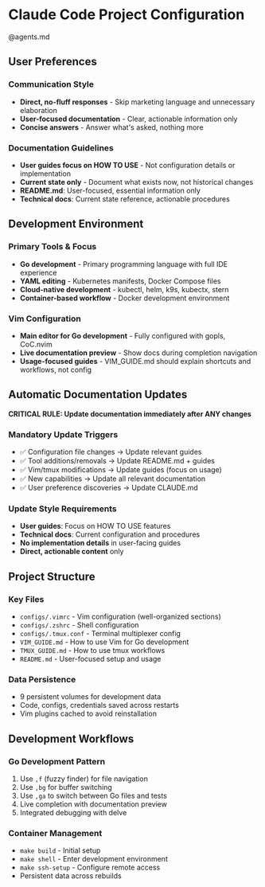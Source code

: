# Claude Code Project Configuration

@agents.md

## User Preferences

### Communication Style
- **Direct, no-fluff responses** - Skip marketing language and unnecessary elaboration
- **User-focused documentation** - Clear, actionable information only
- **Concise answers** - Answer what's asked, nothing more

### Documentation Guidelines
- **User guides focus on HOW TO USE** - Not configuration details or implementation
- **Current state only** - Document what exists now, not historical changes
- **README.md**: User-focused, essential information only
- **Technical docs**: Current state reference, actionable procedures

## Development Environment

### Primary Tools & Focus
- **Go development** - Primary programming language with full IDE experience
- **YAML editing** - Kubernetes manifests, Docker Compose files
- **Cloud-native development** - kubectl, helm, k9s, kubectx, stern
- **Container-based workflow** - Docker development environment

### Vim Configuration
- **Main editor for Go development** - Fully configured with gopls, CoC.nvim
- **Live documentation preview** - Show docs during completion navigation
- **Usage-focused guides** - VIM_GUIDE.md should explain shortcuts and workflows, not config

## Automatic Documentation Updates

**CRITICAL RULE: Update documentation immediately after ANY changes**

### Mandatory Update Triggers
- ✅ Configuration file changes → Update relevant guides
- ✅ Tool additions/removals → Update README.md + guides  
- ✅ Vim/tmux modifications → Update guides (focus on usage)
- ✅ New capabilities → Update all relevant documentation
- ✅ User preference discoveries → Update CLAUDE.md

### Update Style Requirements
- **User guides**: Focus on HOW TO USE features
- **Technical docs**: Current configuration and procedures
- **No implementation details** in user-facing guides
- **Direct, actionable content** only

## Project Structure

### Key Files
- `configs/.vimrc` - Vim configuration (well-organized sections)
- `configs/.zshrc` - Shell configuration
- `configs/.tmux.conf` - Terminal multiplexer config
- `VIM_GUIDE.md` - How to use Vim for Go development
- `TMUX_GUIDE.md` - How to use tmux workflows
- `README.md` - User-focused setup and usage

### Data Persistence
- 9 persistent volumes for development data
- Code, configs, credentials saved across restarts
- Vim plugins cached to avoid reinstallation

## Development Workflows

### Go Development Pattern
1. Use `,f` (fuzzy finder) for file navigation
2. Use `,bg` for buffer switching
3. Use `,ga` to switch between Go files and tests
4. Live completion with documentation preview
5. Integrated debugging with delve

### Container Management
- `make build` - Initial setup
- `make shell` - Enter development environment
- `make ssh-setup` - Configure remote access
- Persistent data across rebuilds